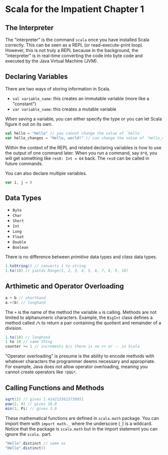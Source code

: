 # Scala for the Impatient Chapter 1

## The Interpreter

The "interpreter" is the command `scala` once you have installed Scala
correctly. This can be seen as a REPL (or read-execute-print loop). However,
this is not truly a REPL because in the background, the "interpreter" is in
real-time converting the code into byte code and executed by the Java Virtual
Machine (JVM).

## Declaring Variables

There are two ways of storing information in Scala. 

- `val variable_name`: this creates an immutable variable (more like a "constant")
- `var variable_name`: this creates a mutable variable

When saving a variable, you can either specify the type or you can let Scala
figure it out on its own.

```Scala
val hello = "Hello" // you cannot change the value of `hello`
var hello_changes = "Hello, world!" // can change the value of `hello_changes`
```

Within the context of the REPL and related declaring variables is how to use the
output of one command later. When you run a command, say `8*8`, you will get
something like `res0: Int = 64` back. The `res0` can be called in future
commands.

You can also declare multiple variables.

```Scala
var i, j = 0
```

## Data Types

- `Byte`
- `Char`
- `Short`
- `Int`
- `Long`
- `Float`
- `Double`
- `Boolean`

There is no difference between *primitive* data types and *class* data types. 

```Scala
1.toString() // converts 1 to string
1.to(10) // yields Range(1, 2, 3, 4, 5, 6, 7, 8, 9, 10)
```

## Arthimetic and Operator Overloading

```Scala
a + b // shorthand
a.+(b) // longhand
```

The `+` is the name of the method the variable `a` is calling. Methods are not
limited to alphanumeric characters. Example, the `BigInt` class defines a method
called `/%` to return a pair containing the quotient and remainder of a
division.

```Scala
1.to(10) // longhand
1 to 10 // same thing
counter += 1 // increments b/c there is no ++ or -- in Scala
```

"Operator overloading" is presume is the ability to encode methods with whatever
characters the programmer deems necessary and appropriate. For example, Java
does not allow operator overloading, meaning you cannot create operators like
`!@$&*`.

## Calling Functions and Methods

```Scala
sqrt(2) // gives 1.4142135623730951
pow(2, 4) // gives 16.0
min(3, Pi) // gives 3.0
```

These mathematical functions are defined in `scala.math` package. You can import
them with `import math._` where the underscore (`_`) is a wildcard. Notice that
the package is `scala.math` but in the import statement you can ignore the
`scala.` part.

```Scala
"Hello".distinct // same as
"Hello".distinct()
```
